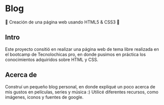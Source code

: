 # Blog

🌟 Creación de una página web usando HTML5 &amp; CSS3 🌟

## Intro
Este proyecto consitió en realizar una página web de tema libre realizada en el bootcamp de Tecnolochicas pro, en donde pusimos en práctica los conocimientos adquiridos sobre HTML y CSS.

## Acerca de
Construí un pequeño blog personal, en donde expliqué un poco acerca de mis gustos en películas, series y música :)
Utilicé diferentes recursos, como imágenes, iconos y fuentes de google.
